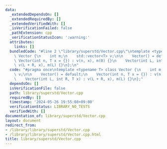 ```yaml
---
data:
  _extendedDependsOn: []
  _extendedRequiredBy: []
  _extendedVerifiedWith: []
  _isVerificationFailed: false
  _pathExtension: cpp
  _verificationStatusIcon: ':warning:'
  attributes:
    links: []
  bundledCode: "#line 2 \"library/superstd/Vector.cpp\"\ntemplate <typename T> class\
    \ Vector {\n    int m;\n    std::vector<T> v;\n\n    Vector() = default;\n   \
    \ Vector(int n, T x = {}) : v(n, x), m(0) {}\n    Vector(int L, int R, T x) :\
    \ v(L + R, x), m(L) {}\n};\n"
  code: "#pragma once\ntemplate <typename T> class Vector {\n    int m;\n    std::vector<T>\
    \ v;\n\n    Vector() = default;\n    Vector(int n, T x = {}) : v(n, x), m(0) {}\n\
    \    Vector(int L, int R, T x) : v(L + R, x), m(L) {}\n};"
  dependsOn: []
  isVerificationFile: false
  path: library/superstd/Vector.cpp
  requiredBy: []
  timestamp: '2024-05-26 19:55:08+09:00'
  verificationStatus: LIBRARY_NO_TESTS
  verifiedWith: []
documentation_of: library/superstd/Vector.cpp
layout: document
redirect_from:
- /library/library/superstd/Vector.cpp
- /library/library/superstd/Vector.cpp.html
title: library/superstd/Vector.cpp
---
```

